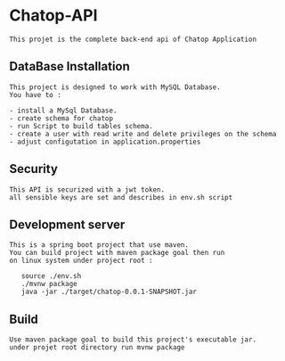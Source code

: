 # Chatop-API

    This projet is the complete back-end api of Chatop Application

## DataBase Installation

    This project is designed to work with MySQL Database.
    You have to :

    - install a MySql Database.
    - create schema for chatop
    - run Script to build tables schema.
    - create a user with read write and delete privileges on the schema
    - adjust configutation in application.properties

## Security

    This API is securized with a jwt token.
    all sensible keys are set and describes in env.sh script

## Development server

    This is a spring boot project that use maven.
    You can build project with maven package goal then run
    on linux system under project root :

       source ./env.sh
       ./mvnw package
       java -jar ./target/chatop-0.0.1-SNAPSHOT.jar

## Build

    Use maven package goal to build this project's executable jar.
    under projet root directory run mvnw package 

